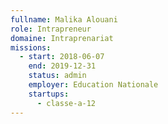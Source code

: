 ```yaml
---
fullname: Malika Alouani
role: Intrapreneur
domaine: Intraprenariat
missions:
  - start: 2018-06-07
    end: 2019-12-31
    status: admin
    employer: Education Nationale
    startups:
      - classe-a-12
---
```

